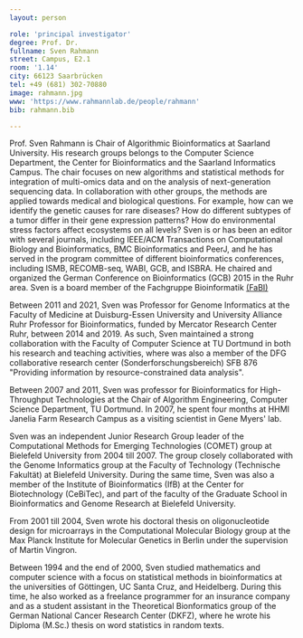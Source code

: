 ```yaml
---
layout: person

role: 'principal investigator'
degree: Prof. Dr.
fullname: Sven Rahmann
street: Campus, E2.1
room: '1.14'
city: 66123 Saarbrücken
tel: +49 (681) 302-70880
image: rahmann.jpg
www: 'https://www.rahmannlab.de/people/rahmann'
bib: rahmann.bib

---
```


Prof. Sven Rahmann is Chair of Algorithmic Bioinformatics at Saarland University.
His research groups belongs to the Computer Science Department, the Center for Bioinformatics and the Saarland Informatics Campus.
The chair focuses on new algorithms and statistical methods for integration of multi-omics data and on the analysis of next-generation sequencing data. In collaboration with other groups, the methods are applied towards medical and biological questions. For example, how can we identify the genetic causes for rare diseases? How do different subtypes of a tumor differ in their gene expression patterns? How do environmental stress factors affect ecosystems on all levels?
Sven is or has been an editor with several journals, including IEEE/ACM Transactions on Computational Biology and Bioinformatics, BMC Bioinformatics and PeerJ, and he has served in the program committee of different bioinformatics conferences, including ISMB, RECOMB-seq, WABI, GCB, and ISBRA. He chaired and organized the German Conference on Bioinformatics (GCB) 2015 in the Ruhr area.
Sven is a board member of the Fachgruppe Bioinformatik [(FaBI)](https://www.bioinformatik.de)

Between 2011 and 2021, Sven was Professor for Genome Informatics at the Faculty of Medicine at Duisburg-Essen University and University Alliance Ruhr Professor for Bioinformatics, funded by Mercator Research Center Ruhr, between 2014 and 2019.
As such, Sven maintained a strong collaboration with the Faculty of Computer Science at TU Dortmund in both his research and teaching activities, where was also a member of the DFG collaborative research center (Sonderforschungsbereich) SFB 876 "Providing information by resource-constrained data analysis". 

Between 2007 and 2011, Sven was professor for Bioinformatics for High-Throughput Technologies at the Chair of Algorithm Engineering, Computer Science Department, TU Dortmund. In 2007, he spent four months at HHMI Janelia Farm Research Campus as a visiting scientist in Gene Myers' lab.

Sven was an independent Junior Research Group leader of the Computational Methods for Emerging Technologies (COMET) group at Bielefeld University from 2004 till 2007. The group closely collaborated with the Genome Informatics group at the Faculty of Technology (Technische Fakultät) at Bielefeld University. During the same time, Sven was also a member of the Institute of Bioinformatics (IfB) at the Center for Biotechnology (CeBiTec), and part of the faculty of the Graduate School in Bioinformatics and Genome Research at Bielefeld University.

From 2001 till 2004, Sven wrote his doctoral thesis on oligonucleotide design for microarrays in the Computational Molecular Biology group at the Max Planck Institute for Molecular Genetics in Berlin under the supervision of Martin Vingron.

Between 1994 and the end of 2000, Sven studied mathematics and computer science with a focus on statistical methods in bioinformatics at the universities of Göttingen, UC Santa Cruz, and Heidelberg. During this time, he also worked as a freelance programmer for an insurance company and as a student assistant in the Theoretical Bionformatics group of the German National Cancer Research Center (DKFZ), where he wrote his Diploma (M.Sc.) thesis on word statistics in random texts.
